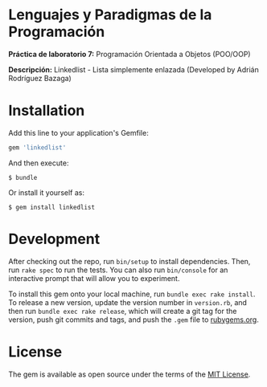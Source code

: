 # Lenguajes y Paradigmas de la Programación #
**Práctica de laboratorio 7:** Programación Orientada a Objetos (POO/OOP)

**Descripción:** Linkedlist - Lista simplemente enlazada (Developed by Adrián Rodríguez Bazaga)

# Installation #

Add this line to your application's Gemfile:

```ruby
gem 'linkedlist'
```

And then execute:

    $ bundle

Or install it yourself as:

    $ gem install linkedlist

# Development #

After checking out the repo, run `bin/setup` to install dependencies. Then, run `rake spec` to run the tests. You can also run `bin/console` for an interactive prompt that will allow you to experiment.

To install this gem onto your local machine, run `bundle exec rake install`. To release a new version, update the version number in `version.rb`, and then run `bundle exec rake release`, which will create a git tag for the version, push git commits and tags, and push the `.gem` file to [rubygems.org](https://rubygems.org).

# License #

The gem is available as open source under the terms of the [MIT License](http://opensource.org/licenses/MIT).

